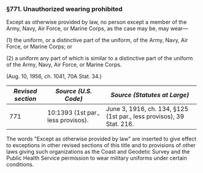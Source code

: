 ### §771. Unauthorized wearing prohibited ###

Except as otherwise provided by law, no person except a member of the Army, Navy, Air Force, or Marine Corps, as the case may be, may wear—

(1) the uniform, or a distinctive part of the uniform, of the Army, Navy, Air Force, or Marine Corps; or

(2) a uniform any part of which is similar to a distinctive part of the uniform of the Army, Navy, Air Force, or Marine Corps.

(Aug. 10, 1956, ch. 1041, 70A Stat. 34.)

|*Revised section*|       *Source (U.S. Code)*       |                    *Source (Statutes at Large)*                    |
|-----------------|----------------------------------|--------------------------------------------------------------------|
|       771       |10:1393 (1st par., less provisos).|June 3, 1916, ch. 134, §125 (1st par., less provisos), 39 Stat. 216.|

The words "Except as otherwise provided by law" are inserted to give effect to exceptions in other revised sections of this title and to provisions of other laws giving such organizations as the Coast and Geodetic Survey and the Public Health Service permission to wear military uniforms under certain conditions.